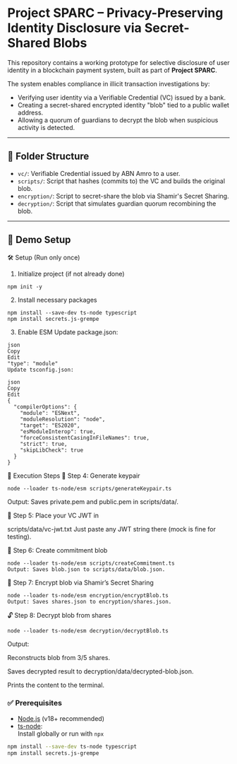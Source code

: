# Project SPARC – Privacy-Preserving Identity Disclosure via Secret-Shared Blobs

This repository contains a working prototype for selective disclosure of user identity in a blockchain payment system, built as part of **Project SPARC**.

The system enables compliance in illicit transaction investigations by:
- Verifying user identity via a Verifiable Credential (VC) issued by a bank.
- Creating a secret-shared encrypted identity "blob" tied to a public wallet address.
- Allowing a quorum of guardians to decrypt the blob when suspicious activity is detected.

---

## 📁 Folder Structure

- `vc/`: Verifiable Credential issued by ABN Amro to a user.
- `scripts/`: Script that hashes (commits to) the VC and builds the original blob.
- `encryption/`: Script to secret-share the blob via Shamir's Secret Sharing.
- `decryption/`: Script that simulates guardian quorum recombining the blob.

---

## 🧪 Demo Setup

🛠️ Setup (Run only once)
1. Initialize project (if not already done)
```
npm init -y
```
2. Install necessary packages
```
npm install --save-dev ts-node typescript
npm install secrets.js-grempe
```
3. Enable ESM
Update package.json:
```
json
Copy
Edit
"type": "module"
Update tsconfig.json:

json
Copy
Edit
{
  "compilerOptions": {
    "module": "ESNext",
    "moduleResolution": "node",
    "target": "ES2020",
    "esModuleInterop": true,
    "forceConsistentCasingInFileNames": true,
    "strict": true,
    "skipLibCheck": true
  }
}
```
🚀 Execution Steps
🔐 Step 4: Generate keypair
```
node --loader ts-node/esm scripts/generateKeypair.ts
```
Output: Saves private.pem and public.pem in scripts/data/.

📄 Step 5: Place your VC JWT in

scripts/data/vc-jwt.txt
Just paste any JWT string there (mock is fine for testing).

🧠 Step 6: Create commitment blob
```
node --loader ts-node/esm scripts/createCommitment.ts
Output: Saves blob.json to scripts/data/blob.json.
```
🔐 Step 7: Encrypt blob via Shamir’s Secret Sharing
```
node --loader ts-node/esm encryption/encryptBlob.ts
Output: Saves shares.json to encryption/shares.json.
```
🔓 Step 8: Decrypt blob from shares
```
node --loader ts-node/esm decryption/decryptBlob.ts
```

Output:

Reconstructs blob from 3/5 shares.

Saves decrypted result to decryption/data/decrypted-blob.json.

Prints the content to the terminal.

### ✅ Prerequisites

- [Node.js](https://nodejs.org/) (v18+ recommended)
- [ts-node](https://typestrong.org/ts-node/):  
  Install globally or run with `npx`

```bash
npm install --save-dev ts-node typescript
npm install secrets.js-grempe

